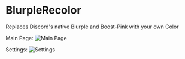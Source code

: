 # BlurpleRecolor

Replaces Discord's native Blurple and Boost-Pink with your own Color

Main Page:
![Main Page](https://camo.githubusercontent.com/68b570b16247073ac6fcf5cb4e361fefa2da5be1a79ea50455cc0723df163927/68747470733a2f2f6d776974747269656e2e6769746875622e696f2f426574746572446973636f72644164646f6e732f5468656d65732f426c7572706c655265636f6c6f722f5f7265732f73637265656e73686f74312e706e67)

Settings:
![Settings](https://camo.githubusercontent.com/71a5bcc83c332e58ee07a8a0c75fa6daee50ecd028a0c7d6cb9aac1403babf45/68747470733a2f2f6d776974747269656e2e6769746875622e696f2f426574746572446973636f72644164646f6e732f5468656d65732f426c7572706c655265636f6c6f722f5f7265732f73637265656e73686f74322e706e67)


